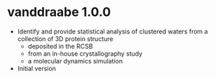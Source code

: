 # vanddraabe 1.0.0

* Identify and provide statistical analysis of clustered waters from a collection of 3D protein structure
  + deposited in the RCSB
  + from an in-house crystallography study
  + a molecular dynamics simulation
* Initial version
